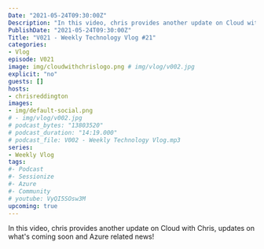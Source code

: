 ```yaml
---
Date: "2021-05-24T09:30:00Z"
Description: "In this video, chris provides another update on Cloud with Chris, updates on what's coming soon and Azure related news!"
PublishDate: "2021-05-24T09:30:00Z"
Title: "V021 - Weekly Technology Vlog #21"
categories:
- Vlog
episode: V021
image: img/cloudwithchrislogo.png # img/vlog/v002.jpg
explicit: "no"
guests: []
hosts:
- chrisreddington
images:
- img/default-social.png
# - img/vlog/v002.jpg
# podcast_bytes: "13803520"
# podcast_duration: "14:19.000"
# podcast_file: V002 - Weekly Technology Vlog.mp3
series:
- Weekly Vlog
tags:
#- Podcast
#- Sessionize
#- Azure
#- Community
# youtube: VyQI5SOsw3M
upcoming: true
---
```

In this video, chris provides another update on Cloud with Chris, updates on what's coming soon and Azure related news!